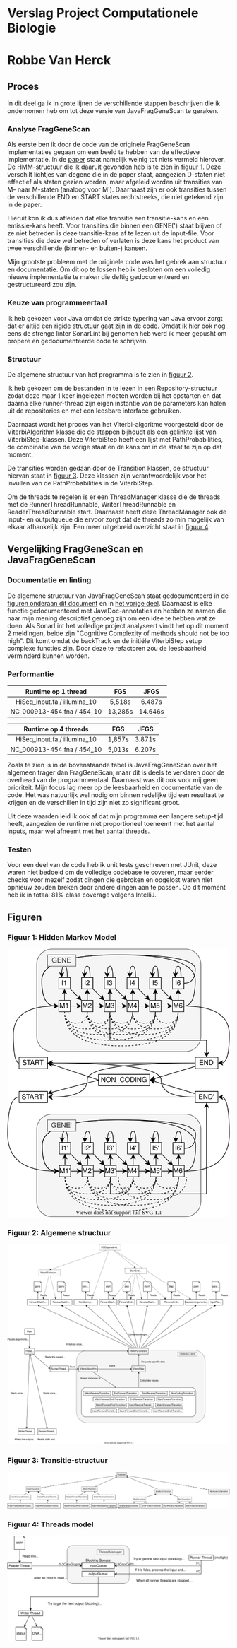 # Verslag Project Computationele Biologie
# Robbe Van Herck

## Proces

In dit deel ga ik in grote lijnen de verschillende stappen beschrijven die ik
ondernomen heb om tot deze versie van JavaFragGeneScan te geraken.

### Analyse FragGeneScan

Als eerste ben ik door de code van de originele FragGeneScan implementaties
gegaan om een beeld te hebben van de effectieve implementatie. In de
[paper][fgs-paper] staat namelijk weinig tot niets vermeld hierover. De
HMM-structuur die ik daaruit gevonden heb is te zien in [figuur
1](#figuur-1-hidden-markov-model). Deze verschilt lichtjes van degene die in de
paper staat, aangezien D-staten niet effectief als staten gezien worden, maar
afgeleid worden uit transities van M- naar M-staten (analoog voor M'). Daarnaast
zijn er ook transities tussen de verschillende END en START states rechtstreeks,
die niet getekend zijn in de paper.

Hieruit kon ik dus afleiden dat elke transitie een transitie-kans en een
emissie-kans heeft. Voor transities die binnen een GENE(') staat blijven of ze
niet betreden is deze transitie-kans af te lezen uit de input-file. Voor
transities die deze wel betreden of verlaten is deze kans het product van twee
verschillende (binnen- en buiten-) kansen.

Mijn grootste probleem met de originele code was het gebrek aan structuur en
documentatie. Om dit op te lossen heb ik besloten om een volledig nieuwe implementatie
te maken die deftig gedocumenteerd en gestructureerd zou zijn.

### Keuze van programmeertaal

Ik heb gekozen voor Java omdat de strikte typering van Java ervoor zorgt dat
er altijd een rigide structuur gaat zijn in de code. Omdat ik hier ook nog eens
de strenge linter SonarLint bij genomen heb werd ik meer gepusht om propere en
gedocumenteerde code te schrijven.

### Structuur

De algemene structuur van het programma is te zien in [figuur
2](#figuur-2-algemene-structuur).

Ik heb gekozen om de bestanden in te lezen in
een Repository-structuur zodat deze maar 1 keer ingelezen moeten worden bij het
opstarten en dat daarna elke runner-thread zijn eigen instantie van de
parameters kan halen uit de repositories en met een leesbare interface
gebruiken.

Daarnaast wordt het proces van het Viterbi-algoritme voorgesteld door
de ViterbiAlgorithm klasse die de stappen bijhoudt als een gelinkte lijst van
ViterbiStep-klassen. Deze ViterbiStep heeft een lijst met PathProbabilities, de
combinatie van de vorige staat en de kans om in de staat te zijn op dat moment.

De transities worden gedaan door de Transition klassen, de structuur hiervan
staat in [figuur 3](#figuur-3-transitie-structuur). Deze klassen zijn
verantwoordelijk voor het invullen van de PathProbabilities in de ViterbiStep.

Om de threads te regelen is er een ThreadManager klasse die de threads met de
RunnerThreadRunnable, WriterThreadRunnable en ReaderThreadRunnable start.
Daarnaast heeft deze ThreadManager ook de input- en outputqueue die ervoor zorgt
dat de threads zo min mogelijk van elkaar afhankelijk zijn. Een meer uitgebreid
overzicht staat in [figuur 4](#figuur-4-threads-model).

## Vergelijking FragGeneScan en JavaFragGeneScan

### Documentatie en linting

De algemene structuur van JavaFragGeneScan staat gedocumenteerd in de [figuren
onderaan dit document](#figuren) en in [het vorige deel](#structuur). Daarnaast
is elke functie gedocumenteerd met JavaDoc-annotaties en hebben ze namen die
naar mijn mening descriptief genoeg zijn om een idee te hebben wat ze doen. Als
SonarLint het volledige project analyseert vindt het op dit moment 2 meldingen,
beide zijn "Cognitive Complexity of methods should not be too high". Dit komt
omdat de backTrack en de initiële ViterbiStep setup complexe functies zijn. Door
deze te refactoren zou de leesbaarheid verminderd kunnen worden.

### Performantie

| Runtime op 1 thread          | FGS     | JFGS    |
|:----------------------------:|:-------:|:-------:|
| HiSeq_input.fa / illumina_10 | 5,518s  | 6.487s |
| NC_000913-454.fna / 454_10   | 13,285s | 14.646s |

| Runtime op 4 threads         | FGS    | JFGS   |
|:----------------------------:|:------:|:------:|
| HiSeq_input.fa / illumina_10 | 1,857s | 3.871s |
| NC_000913-454.fna / 454_10   | 5,013s | 6.207s |

Zoals te zien is in de bovenstaande tabel is JavaFragGeneScan over het algemeen
trager dan FragGeneScan, maar dit is deels te verklaren door de overhead van de
programmeertaal. Daarnaast was dit ook voor mij geen prioriteit. Mijn focus lag
meer op de leesbaarheid en documentatie van de code. Het was natuurlijk wel
nodig om binnen redelijke tijd een resultaat te krijgen en de verschillen in
tijd zijn niet zo significant groot.

Uit deze waarden leid ik ook af dat mijn programma een langere setup-tijd heeft,
aangezien de runtime niet proportioneel toeneemt met het aantal inputs, maar wel
afneemt met het aantal threads.

### Testen

Voor een deel van de code heb ik unit tests geschreven met JUnit, deze waren
niet bedoeld om de volledige codebase te coveren, maar eerder checks voor mezelf
zodat dingen die gebroken en opgelost waren niet opnieuw zouden breken door
andere dingen aan te passen. Op dit moment heb ik in totaal 81% class coverage
volgens IntelliJ.

## Figuren

### Figuur 1: Hidden Markov Model

![Structuur van het HMM](./HMM.svg)

### Figuur 2: Algemene structuur

![Structuur van JavaFragGeneScan](./class-diagram.svg)

### Figuur 3: Transitie-structuur

![Structuur van de Transtion-klassen](./transition-structure.svg)

### Figuur 4: Threads model

![Structuur van de threads](./thread-model.svg)

[fgs-paper]: https://academic.oup.com/nar/article/38/20/e191/1317565
"FragGeneScan: predicting genes in short and error-prone reads"

